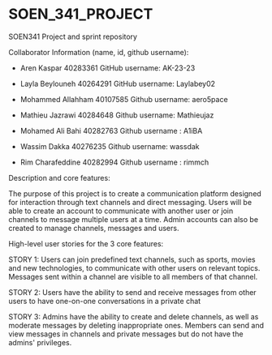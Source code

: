 # SOEN_341_PROJECT
SOEN341 Project and sprint repository

Collaborator Information (name, id, github username):

* Aren Kaspar
40283361
GitHub username: AK-23-23

* Layla Beylouneh
40264291
GitHub username: Laylabey02

* Mohammed Allahham
40107585
Github username: aero5pace

* Mathieu Jazrawi
40284648
Github username: Mathieujaz

* Mohamed Ali Bahi 
40282763
Github username : A1iBA

* Wassim Dakka
40276235
Github username: wassdak

* Rim Charafeddine
40282994
Github username : rimmch

Description and core features: 

The purpose of this project is to create a communication platform designed for interaction through text channels and direct messaging. Users will be able to create an account to communicate with another user or join channels to message multiple users at a time. Admin accounts can also be created to manage channels, messages and users.

High-level user stories for the 3 core features:

STORY 1: 
Users can join predefined text channels, such as sports, movies and new technologies, to communicate with other users on relevant topics. Messages sent within a channel are visible to all members of that channel.

STORY 2:
Users have the ability to send and receive messages from other users to have one-on-one conversations in a private chat

STORY 3:
Admins have the ability to create and delete channels, as well as moderate messages by deleting inappropriate ones. Members can send and view messages in channels and private messages but do not have the admins' privileges.

